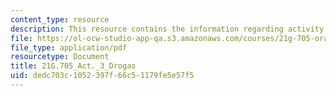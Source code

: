 ```yaml
---
content_type: resource
description: This resource contains the information regarding activity 3 drogas.
file: https://ol-ocw-studio-app-qa.s3.amazonaws.com/courses/21g-705-oral-communication-in-spanish-spring-2004/dedc703c1052397f66c51179fe5e57f5_MIT21G_705S04_act3drogas.pdf
file_type: application/pdf
resourcetype: Document
title: 21G.705_Act._3_Drogas
uid: dedc703c-1052-397f-66c5-1179fe5e57f5
---
```


